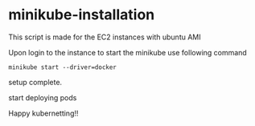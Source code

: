 # minikube-installation
This script is made for the EC2 instances with ubuntu AMI

Upon login to the instance to start the minikube use following command

```
minikube start --driver=docker 
```
setup complete.

start deploying pods

Happy kubernetting!!
